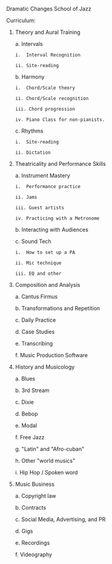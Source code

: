 Dramatic Changes School of Jazz

Curriculum:

1)  Theory and Aural Training

    a.  Intervals

        i.  Interval Recognition

        ii. Site-reading

    b.  Harmony

        i.  Chord/Scale theory

        ii. Chord/Scale recognition

        iii. Chord progression

        iv. Piano Class for non-pianists.

    c.  Rhythms

        i.  Site-reading

        ii. Dictation

2)  Theatricality and Performance Skills

    a.  Instrument Mastery

        i.  Performance practice

        ii. Jams

        iii. Guest artists

        iv. Practicing with a Metronome

    b.  Interacting with Audiences

    c.  Sound Tech

        i.  How to set up a PA

        ii. Mic technique

        iii. EQ and other

3)  Composition and Analysis

    a.  Cantus Firmus

    b.  Transformations and Repetition

    c.  Daily Practice

    d.  Case Studies

    e.  Transcribing

    f.  Music Production Software

4)  History and Musicology

    a.  Blues

    b.  3rd Stream

    c.  Dixie

    d.  Bebop

    e.  Modal

    f.  Free Jazz

    g.  "Latin" and "Afro-cuban"

    h.  Other "world musics"

    i.  Hip Hop / Spoken word

5)  Music Business

    a.  Copyright law

    b.  Contracts

    c.  Social Media, Advertising, and PR

    d.  Gigs

    e.  Recordings

    f.  Videography
